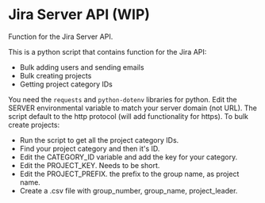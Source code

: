 # Jira Server API (WIP)
Function for the Jira Server API.

This is a python script that contains function for the Jira API:
- Bulk adding users and sending emails
- Bulk creating projects
- Getting project category IDs

You need the ```requests``` and ```python-dotenv``` libraries for python.
Edit the SERVER environmental variable to match your server domain (not URL). The script default to the http protocol (will add functionality for https).
To bulk create projects:
- Run the script to get all the project category IDs.
- Find your project category and then it's ID.
- Edit the CATEGORY_ID variable and add the key for your category.
- Edit the PROJECT_KEY. Needs to be short.
- Edit the PROJECT_PREFIX. the prefix to the group name, as project name.
- Create a .csv file with group_number, group_name, project_leader.

